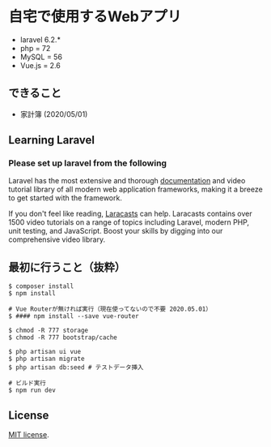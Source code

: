 # 自宅で使用するWebアプリ

- laravel 6.2.*
- php = 72
- MySQL = 56
- Vue.js = 2.6

## できること

- 家計簿 (2020/05/01)

## Learning Laravel
### Please set up laravel from the following

Laravel has the most extensive and thorough [documentation](https://laravel.com/docs) and video tutorial library of all modern web application frameworks, making it a breeze to get started with the framework.

If you don't feel like reading, [Laracasts](https://laracasts.com) can help. Laracasts contains over 1500 video tutorials on a range of topics including Laravel, modern PHP, unit testing, and JavaScript. Boost your skills by digging into our comprehensive video library.

## 最初に行うこと（抜粋）

```
$ composer install
$ npm install

# Vue Routerが無ければ実行（現在使ってないので不要 2020.05.01）
$ #### npm install --save vue-router

$ chmod -R 777 storage
$ chmod -R 777 bootstrap/cache

$ php artisan ui vue
$ php artisan migrate
$ php artisan db:seed # テストデータ挿入

# ビルド実行
$ npm run dev
```

## License

[MIT license](https://opensource.org/licenses/MIT).
